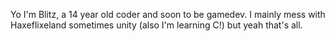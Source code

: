 Yo I'm Blitz, a 14 year old coder and soon to be gamedev. I mainly mess with Haxeflixeland sometimes unity (also I'm learning C!) but yeah that's all.

